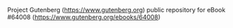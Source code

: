 Project Gutenberg (https://www.gutenberg.org) public repository for
eBook #64008 (https://www.gutenberg.org/ebooks/64008)
